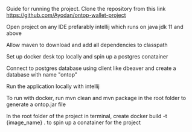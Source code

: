 Guide for running the project.
Clone the repository from this link https://github.com/Ayodan/ontop-wallet-project

Open project on any IDE prefarably intellij which runs on java jdk 11 and above

Allow maven to download and add all dependencies to classpath

Set up docker desk top locally and spin up a postgres conatainer

Connect to postgres database using client like dbeaver and create a database with name "ontop"

Run the application locally with intellij

To run with docker, run mvn clean and mvn package in the root folder to generate a ontop.jar file

In the root folder of the project in terminal, create docker build -t {image_name} . to spin up a conatainer for the project
